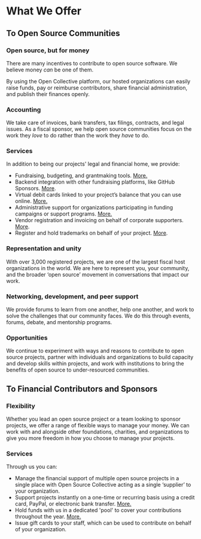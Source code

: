 # What We Offer

## To Open Source Communities

### Open source, but for money

There are many incentives to contribute to open source software. We believe money _can_ be one of them.&#x20;

By using the Open Collective platform, our hosted organizations can easily raise funds, pay or reimburse contributors, share financial administration, and publish their finances openly.

### Accounting

We take care of invoices, bank transfers, tax filings, contracts, and legal issues. As a fiscal sponsor, we help open source communities focus on the work they _love_ to do rather than the work they _have_ to do.&#x20;

### Services

In addition to being our projects' legal and financial home, we provide:

* Fundraising, budgeting, and grantmaking tools. [More.](../how-it-works/basics/)
* Backend integration with other fundraising platforms, like GitHub Sponsors. [More](../campagins-programs-and-partnerships/github-sponsors.md).
* Virtual debit cards linked to your project’s balance that you can use online. [More.](virtual-cards.md)
* Administrative support for organizations participating in funding campaigns or support programs. [More.](broken-reference)
* Vendor registration and invoicing on behalf of corporate supporters. [More](../how-it-works/supporting-projects/purchase-orders-and-procurement.md).
* Register and hold trademarks on behalf of your project. [More](holidng-domains-trademarks-and-other-assets.md).

### Representation and unity &#x20;

With over 3,000 registered projects, we are one of the largest fiscal host organizations in the world. We are here to represent you, your community, and the broader ‘open source’ movement in conversations that impact our work.&#x20;

### Networking, development, and peer support

We provide forums to learn from one another, help one another, and work to solve the challenges that our community faces. We do this through events, forums, debate, and mentorship programs.

### Opportunities

We continue to experiment with ways and reasons to contribute to open source projects, partner with individuals and organizations to build capacity and develop skills within projects, and work with institutions to bring the benefits of open source to under-resourced communities.

## To Financial Contributors and Sponsors

### Flexibility

Whether you lead an open source project or a team looking to sponsor projects, we offer a range of flexible ways to manage your money. We can work with and alongside other foundations, charities, and organizations to give you more freedom in how you choose to manage your projects.&#x20;

### Services

Through us you can:

* Manage the financial support of multiple open source projects in a single place with Open Source Collective acting as a single ‘supplier’ to your organization.
* Support projects instantly on a one-time or recurring basis using a credit card, PayPal, or electronic bank transfer. [More.](../how-it-works/supporting-projects/#credit-card-paypal-or-bank-transfer)
* Hold funds with us in a dedicated 'pool' to cover your contributions throughout the year. [More.](../how-it-works/supporting-projects/funds-for-open-source.md)
* Issue gift cards to your staff, which can be used to contribute on behalf of your organization.&#x20;

